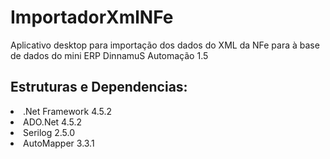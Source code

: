 # ImportadorXmlNFe
Aplicativo desktop para importação dos dados do XML da NFe para à base de dados do mini ERP DinnamuS Automação 1.5
<h2>Estruturas e Dependencias:</h2>
<li>.Net Framework 4.5.2</li>
<li>ADO.Net 4.5.2</li>
<li>Serilog 2.5.0</li>
<li>AutoMapper 3.3.1</li>

